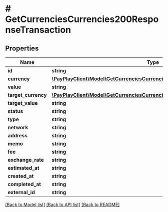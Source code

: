 # # GetCurrenciesCurrencies200ResponseTransaction

## Properties

Name | Type | Description | Notes
------------ | ------------- | ------------- | -------------
**id** | **string** |  |
**currency** | [**\PayPlayClient\Model\GetCurrenciesCurrencies200ResponseTransactionCurrency**](GetCurrenciesCurrencies200ResponseTransactionCurrency.md) |  |
**value** | **string** |  |
**target_currency** | [**\PayPlayClient\Model\GetCurrenciesCurrencies200ResponseTransactionCurrency**](GetCurrenciesCurrencies200ResponseTransactionCurrency.md) |  |
**target_value** | **string** |  |
**status** | **string** |  |
**type** | **string** |  |
**network** | **string** |  |
**address** | **string** |  |
**memo** | **string** |  |
**fee** | **string** |  |
**exchange_rate** | **string** |  |
**estimated_at** | **string** |  |
**created_at** | **string** |  |
**completed_at** | **string** |  |
**external_id** | **string** |  |

[[Back to Model list]](../../README.md#models) [[Back to API list]](../../README.md#endpoints) [[Back to README]](../../README.md)
